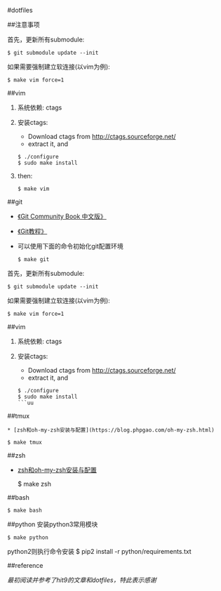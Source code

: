 #dotfiles

##注意事项

首先，更新所有submodule:

    $ git submodule update --init

如果需要强制建立软连接(以vim为例):

    $ make vim force=1

##vim

1. 系统依赖: ctags

2. 安装ctags:

    * Download ctags from <http://ctags.sourceforge.net/>
    * extract it, and

    ```
    $ ./configure
    $ sudo make install
    ```

3. then:

    ```
    $ make vim
    ```

##git

* [《Git Community Book 中文版》](http://gitbook.liuhui998.com/index.html)
* [《Git教程》](http://www.yiibai.com/git)
* 可以使用下面的命令初始化git配置环境
    
    ```shell
    $ make git
    ```
 
首先，更新所有submodule:

    $ git submodule update --init

如果需要强制建立软连接(以vim为例):

    $ make vim force=1

##vim

1. 系统依赖: ctags

2. 安装ctags:

    * Download ctags from <http://ctags.sourceforge.net/>
    * extract it, and

    ```
    $ ./configure
    $ sudo make install
    ```uu
##tmux

	* [zsh和oh-my-zsh安装与配置](https://blog.phpgao.com/oh-my-zsh.html)

    $ make tmux

##zsh

* [zsh和oh-my-zsh安装与配置](https://blog.phpgao.com/oh-my-zsh.html)

	$ make zsh

##bash

    $ make bash
	
##python
安装python3常用模块
	
	$ make python
	
python2则执行命令安装
	$ pip2 install -r python/requirements.txt

##reference

*最初阅读并参考了hit9的文章和dotfiles，特此表示感谢*

